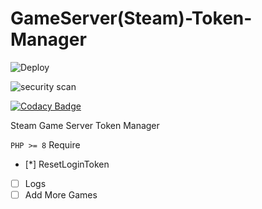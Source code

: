 # GameServer(Steam)-Token-Manager #

![Deploy](https://github.com/alix1383/GM-Token-Manager/actions/workflows/Deploy.yml/badge.svg)

![security scan](https://github.com/alix1383/GM-Token-Manager/actions/workflows/security_scan.yml/badge.svg)

[![Codacy Badge](https://app.codacy.com/project/badge/Grade/a363bbe5fa5c49838e843eb2f3b75ae2)](https://www.codacy.com/gh/alix1383/GM-Token-Manager/dashboard?utm_source=github.com&amp;utm_medium=referral&amp;utm_content=alix1383/GM-Token-Manager&amp;utm_campaign=Badge_Grade)

Steam Game Server Token Manager
 
`PHP >= 8` Require

- [*] ResetLoginToken
- [ ] Logs
- [ ] Add More Games
